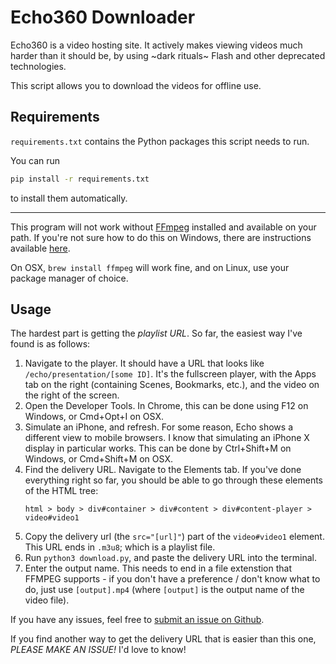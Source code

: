 # Echo360 Downloader

Echo360 is a video hosting site.
It actively makes viewing videos much harder than it should be,
by using ~dark rituals~ Flash and other deprecated technologies.

This script allows you to download the videos for offline use.

## Requirements

`requirements.txt` contains the Python packages this script needs to run.

You can run 
```bash
pip install -r requirements.txt
```
to install them automatically.  

---

This program will not work without [FFmpeg](https://ffmpeg.org) installed
and available on your path. If you're not sure how to do this on Windows,
there are instructions available [here](http://adaptivesamples.com/how-to-install-ffmpeg-on-windows).

On OSX, `brew install ffmpeg` will work fine, and on Linux, use your package manager of choice.

## Usage

The hardest part is getting the _playlist URL_. So far, the easiest way I've
found is as follows:

1. Navigate to the player. It should have a URL that looks like `/echo/presentation/[some ID]`.
   It's the fullscreen player, with the Apps tab on the right (containing Scenes, Bookmarks, etc.),
   and the video on the right of the screen.
2. Open the Developer Tools. In Chrome, this can be done using F12 on Windows, or Cmd+Opt+I on OSX.
3. Simulate an iPhone, and refresh. For some reason, Echo shows a different view to mobile browsers.
   I know that simulating an iPhone X display in particular works. This can be done by
   Ctrl+Shift+M on Windows, or Cmd+Shift+M on OSX.
4. Find the delivery URL. Navigate to the Elements tab. If you've done everything right so far,
   you should be able to go through these elements of the HTML tree:
   ```
   html > body > div#container > div#content > div#content-player > video#video1
   ```
5. Copy the delivery url (the `src="[url]"`) part of the `video#video1` element. This URL ends in `.m3u8`;
   which is a playlist file.
6. Run `python3 download.py`, and paste the delivery URL into the terminal.
7. Enter the output name. This needs to end in a file extenstion that FFMPEG supports - if you don't have a
   preference / don't know what to do, just use `[output].mp4` (where `[output]` is the output name of the
   video file).

If you have any issues, feel free to [submit an issue on Github](https://github.com/lyneca/echo360/issues/new).

If you find another way to get the delivery URL that is easier than this one, _*PLEASE MAKE AN ISSUE!*_ I'd love to know!
